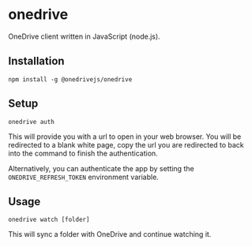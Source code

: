 # onedrive
OneDrive client written in JavaScript (node.js).

## Installation
```
npm install -g @onedrivejs/onedrive
```

## Setup
```
onedrive auth
```
This will provide you with a url to open in your web browser. You will be
redirected to a blank white page, copy the url you are redirected to back into
the command to finish the authentication.

Alternatively, you can authenticate the app by setting the
`ONEDRIVE_REFRESH_TOKEN` environment variable.

## Usage
```
onedrive watch [folder]
```
This will sync a folder with OneDrive and continue watching it.
